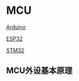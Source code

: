 # MCU


[Arduino](02嵌入式技术/Arduino.md)

[ESP32](02嵌入式技术/ESP32.md)

[STM32](02嵌入式技术/STM32.md)




## MCU外设基本原理





